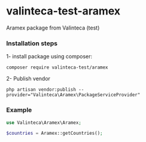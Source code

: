 # valinteca-test-aramex
Aramex package from Valinteca (test)

### Installation steps

1- install package using composer:
```
composer require valinteca-test/aramex
```

2- Publish vendor
```
php artisan vendor:publish --provider="Valinteca\Aramex\PackageServiceProvider"
```

### Example
```php
use Valinteca\Aramex\Aramex;

$countries = Aramex::getCountries();
```